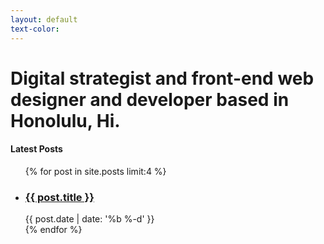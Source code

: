 ```yaml
---
layout: default
text-color: 
---
```


<h1>Digital strategist and front-end web designer and developer based in Honolulu, Hi.</h1>
<section class="writing-block">
    <h4>Latest Posts</h4>
    <ul>
        {% for post in site.posts limit:4 %}
        <li>
            <h3><a href="{{ post.url }}">{{ post.title }}</a></h3>
            <time datetime="{{ post.date }}">{{ post.date | date: '%b %-d' }}</time>
        </li>
        {% endfor %}
    </ul>
</section>

